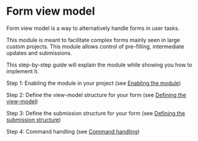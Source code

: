 # Form view model

Form view model is a way to alternatively handle forms in user tasks.

This module is meant to facilitate complex forms mainly seen in large custom projects.
This module allows control of pre-filling, intermediate updates and submissions.

This step-by-step guide will explain the module while showing you how to implement it.

Step 1: Enabling the module in your project (see [Enabling the module](enabling-the-module.md))

Step 2: Define the view-model structure for your form (see [Defining the view-model](defining-the-view-model.md))

Step 3: Define the submission structure for your form (see [Defining the submission structure](defining-the-submission-structure.md))

Step 4: Command handling (see [Command handling](command-handling.md))
